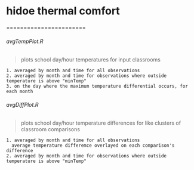 # hidoe thermal comfort
=======================
###### avgTempPlot.R
  > plots school day/hour temperatures for input classrooms 
  
    1. averaged by month and time for all observations
    2. averaged by month and time for observations where outside temperature is above "minTemp"
    3. on the day where the maximum temperature differential occurs, for each month
    
###### avgDiffPlot.R
  > plots school day/hour temperature differences for like clusters of classroom comparisons
  
    1. averaged by month and time for all observations
      average temperature differemce overlayed on each comparison's difference
    2. averaged by month and time for observations where outside temperature is above "minTemp"
